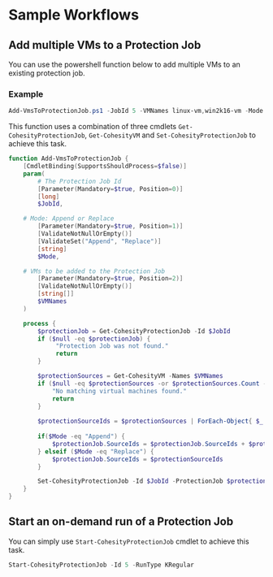 # Sample Workflows

## Add multiple VMs to a Protection Job
You can use the powershell function below to add multiple VMs to an existing protection job.

### Example
```powershell
Add-VmsToProtectionJob.ps1 -JobId 5 -VMNames linux-vm,win2k16-vm -Mode Append
```

This function uses a combination of three cmdlets `Get-CohesityProtectionJob`, `Get-CohesityVM` and `Set-CohesityProtectionJob` to achieve this task.

```powershell
function Add-VmsToProtectionJob {
    [CmdletBinding(SupportsShouldProcess=$false)]
    param(
        # The Protection Job Id
        [Parameter(Mandatory=$true, Position=0)]
        [long]
        $JobId,

	# Mode: Append or Replace
        [Parameter(Mandatory=$true, Position=1)]
        [ValidateNotNullOrEmpty()]
        [ValidateSet("Append", "Replace")]
        [string]
        $Mode,

	# VMs to be added to the Protection Job
        [Parameter(Mandatory=$true, Position=2)]
        [ValidateNotNullOrEmpty()]
        [string[]]
        $VMNames
    )

    process {
        $protectionJob = Get-CohesityProtectionJob -Id $JobId
        if ($null -eq $protectionJob) {
             "Protection Job was not found."
             return
        }

        $protectionSources = Get-CohesityVM -Names $VMNames
        if ($null -eq $protectionSources -or $protectionSources.Count -eq 0) {
            "No matching virtual machines found."
            return
        }
		
        $protectionSourceIds = $protectionSources | ForEach-Object{ $_.Id }
        
        if($Mode -eq "Append") {
            $protectionJob.SourceIds = $protectionJob.SourceIds + $protectionSourceIds    
        } elseif ($Mode -eq "Replace") {
            $protectionJob.SourceIds = $protectionSourceIds    
        }        

        Set-CohesityProtectionJob -Id $JobId -ProtectionJob $protectionJob
    }
}
```

## Start an on-demand run of a Protection Job
You can simply use `Start-CohesityProtectionJob` cmdlet to achieve this task.

```powershell
Start-CohesityProtectionJob -Id 5 -RunType KRegular
```
